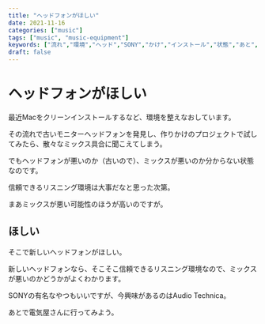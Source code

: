 ```yaml
---
title: "ヘッドフォンがほしい"
date: 2021-11-16
categories: ["music"]
tags: ["music", "music-equipment"]
keywords: ["流れ","環境","ヘッド","SONY","かけ","インストール","状態","あと","モニターヘッドフォン","クリーン","リスニング","電気","フォン","プロジェクト","具合","Audio","Mac","作り","Technica","興味"]
draft: false
---
```


# ヘッドフォンがほしい

最近Macをクリーンインストールするなど、環境を整えなおしています。

その流れで古いモニターヘッドフォンを発見し、作りかけのプロジェクトで試してみたら、散々なミックス具合に聞こえてしまう。

でもヘッドフォンが悪いのか（古いので）、ミックスが悪いのか分からない状態なのです。

信頼できるリスニング環境は大事だなと思った次第。

まあミックスが悪い可能性のほうが高いのですが。

## ほしい

そこで新しいヘッドフォンがほしい。

新しいヘッドフォンなら、そこそこ信頼できるリスニング環境なので、ミックスが悪いのかどうかがよくわかります。

SONYの有名なやつもいいですが、今興味があるのはAudio Technica。

あとで電気屋さんに行ってみよう。
